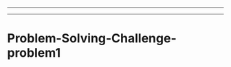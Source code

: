 -------------------------------------------------------------------------------------------------
-----------------------------------------------------------------------------------
# Problem-Solving-Challenge-problem1
